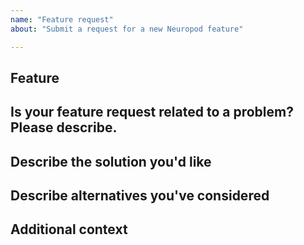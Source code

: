```yaml
---
name: "Feature request"
about: "Submit a request for a new Neuropod feature"

---
```


## Feature
<!-- A clear and concise description of the feature request/proposal -->

## Is your feature request related to a problem? Please describe.

<!-- A clear and concise description of what the problem is. Ex. I'm always frustrated when [...]. Link any relevant issues here -->

## Describe the solution you'd like

<!-- A clear and concise description of what you want to happen. -->

## Describe alternatives you've considered

<!-- A clear and concise description of any alternative solutions or features you've considered, if any. -->

## Additional context

<!-- Add any other context about the feature request here. -->
